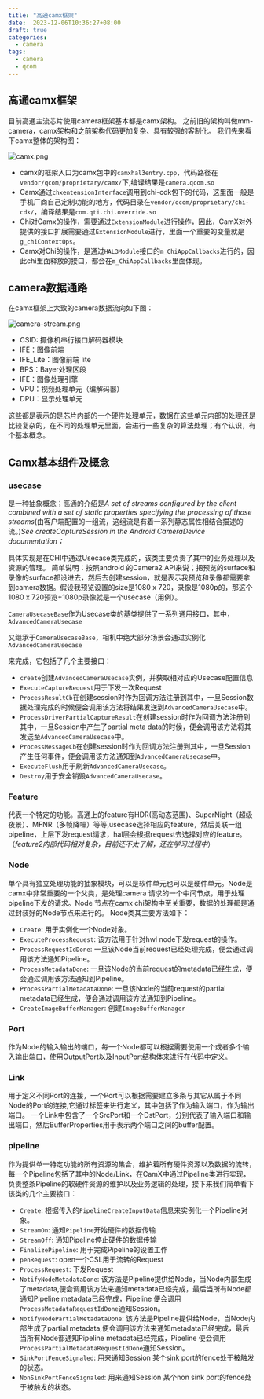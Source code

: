 ```yaml
---
title: "高通camx框架"
date:  2023-12-06T10:36:27+08:00
draft: true
categories:
  - camera
tags:
  - camera
  - qcom
---
```


## 高通camx框架

目前高通主流芯片使用camera框架基本都是camx架构。 之前旧的架构叫做mm-camera，camx架构和之前架构代码更加复杂、具有较强的客制化。 我们先来看下camx整体的架构图：

![camx.png](./../image/camx.png)

- camx的框架入口为camx包中的`camxhal3entry.cpp`，代码路径在`vendor/qcom/proprietary/camx/`下,编译结果是`camera.qcom.so`
- Camx通过`chxentensionInterface`调用到chi-cdk包下的代码，这里面一般是手机厂商自己定制功能的地方，代码目录在`vendor/qcom/proprietary/chi-cdk/`，编译结果是`com.qti.chi.override.so`
- Chi对Camx的操作，需要通过`ExtensionModule`进行操作，因此，CamX对外提供的接口扩展需要通过`ExtensionModule`进行，里面一个重要的变量就是`g_chiContextOps`。
- Camx对Chi的操作，是通过`HAL3Module`接口的`m_ChiAppCallbacks`进行的，因此chi里面释放的接口，都会在`m_ChiAppCallbacks`里面体现。

## camera数据通路

在camx框架上大致的camera数据流向如下图：

![camera-stream.png](./../image/camera-stream.png)

- CSID: 摄像机串行接口解码器模块
- IFE：图像前端
- IFE_Lite：图像前端 lite
- BPS：Bayer处理区段
- IFE：图像处理引擎
- VPU：视频处理单元（编解码器）
- DPU：显示处理单元

这些都是表示的是芯片内部的一个硬件处理单元，数据在这些单元内部的处理还是比较复杂的，在不同的处理单元里面，会进行一些复杂的算法处理；有个认识，有个基本概念。

## Camx基本组件及概念

### usecase

是一种抽象概念；高通的介绍是*A set of streams configured by the client combined with a set of static properties specifying the processing of those streams*(由客户端配置的一组流，这组流是有着一系列静态属性相结合描述的流。)*See createCaptureSession in the Android CameraDevice documentation；*

具体实现是在CHI中通过Usecase类完成的，该类主要负责了其中的业务处理以及资源的管理。 简单说明：按照android 的Camera2 API来说；把预览的surface和录像的surface都设进去，然后去创建session，就是表示我预览和录像都需要拿到camera数据。假设我预览设置的size是1080 x 720，录像是1080p的，那这个1080 x 720预览+1080p录像就是一个usecase（用例）。

`CameraUsecaseBase`作为Usecase类的基类提供了一系列通用接口，其中，`AdvancedCameraUsecase`

又继承于`CameraUsecaseBase`，相机中绝大部分场景会通过实例化`AdvancedCameraUsecase`

来完成，它包括了几个主要接口：

- `create`创建`AdvancedCameraUsecase`实例，并获取相对应的Usecase配置信息
- `ExecuteCaptureRequest`用于下发一次Request
- `ProcessResultCb`在创建session时作为回调方法注册到其中，一旦Session数据处理完成的时候便会调用该方法将结果发送到`AdvancedCameraUsecase`中。
- `ProcessDriverPartialCaptureResult`在创建session时作为回调方法注册到其中，一旦Session中产生了partial meta data的时候，便会调用该方法将其发送至`AdvancedCameraUsecase`中。
- `ProcessMessageCb`在创建session时作为回调方法注册到其中，一旦Session产生任何事件，便会调用该方法通知到`AdvancedCameraUsecase`中。
- `ExecuteFlush`用于刷新`AdvancedCameraUsecase`。
- `Destroy`用于安全销毁`AdvancedCameraUsecase`。

### Feature

代表一个特定的功能。高通上的feature有HDR(高动态范围)、SuperNight（超级夜景）、MFNR（多帧降噪）等等,usecase选择相应的feature，然后关联一组pipeline，上层下发request请求，hal层会根据request去选择对应的feature。（*feature2内部代码相对复杂，目前还不太了解，还在学习过程中*）

### Node

单个具有独立处理功能的抽象模块，可以是软件单元也可以是硬件单元。Node是camx中非常重要的一个父类，是处理camera 请求的一个中间节点，用于处理pipeline下发的请求。Node 节点在camx chi架构中至关重要，数据的处理都是通过封装好的Node节点来进行的。 Node类其主要方法如下：

- `Create`: 用于实例化一个Node对象。
- `ExecuteProcessRequest`: 该方法用于针对hwl node下发request的操作。
- `ProcessRequestIdDone`: 一旦该Node当前request已经处理完成，便会通过调用该方法通知Pipeline。
- `ProcessMetadataDone`: 一旦该Node的当前request的metadata已经生成，便会通过调用该方法通知到Pipeline。
- `ProcessPartialMetadataDone`: 一旦该Node的当前request的partial metadata已经生成，便会通过调用该方法通知到Pipeline。
- `CreateImageBufferManager`: 创建`ImageBufferManager`

### Port

作为Node的输入输出的端口，每一个Node都可以根据需要使用一个或者多个输入输出端口，使用OutputPort以及InputPort结构体来进行在代码中定义。

### Link

用于定义不同Port的连接，一个Port可以根据需要建立多条与其它从属于不同Node的Port的连接,它通过标签来进行定义，其中包括了作为输入端口，作为输出端口。 一个Link中包含了一个SrcPort和一个DstPort，分别代表了输入端口和输出端口，然后BufferProperties用于表示两个端口之间的buffer配置。

### pipeline

作为提供单一特定功能的所有资源的集合，维护着所有硬件资源以及数据的流转，每一个Pipeline包括了其中的Node/Link，在CamX中通过Pipeline类进行实现，负责整条Pipeline的软硬件资源的维护以及业务逻辑的处理，接下来我们简单看下该类的几个主要接口：

- `Create`: 根据传入的`PipelineCreateInputData`信息来实例化一个Pipeline对象。
- `StreamOn`: 通知`Pipeline`开始硬件的数据传输
- `StreamOff`: 通知Pipeline停止硬件的数据传输
- `FinalizePipeline`: 用于完成Pipeline的设置工作
- `penRequest`: open一个CSL用于流转的Request
- `ProcessRequest`: 下发Request
- `NotifyNodeMetadataDone`: 该方法是Pipeline提供给Node，当Node内部生成了metadata,便会调用该方法来通知metadata已经完成，最后当所有Node都通知Pipeline metadata已经完成，Pipeline 便会调用`ProcessMetadataRequestIdDone`通知Session。
- `NotifyNodePartialMetadataDone`: 该方法是Pipeline提供给Node，当Node内部生成了partial metadata,便会调用该方法来通知metadata已经完成，最后当所有Node都通知Pipeline metadata已经完成，Pipeline 便会调用`ProcessPartialMetadataRequestIdDone`通知Session。
- `SinkPortFenceSignaled`: 用来通知Session 某个sink port的fence处于被触发的状态。
- `NonSinkPortFenceSignaled`: 用来通知Session 某个non sink port的fence处于被触发的状态。
